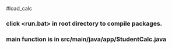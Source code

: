 #load_calc

### click <run.bat> in root directory to compile packages.
### main function is in src/main/java/app/StudentCalc.java